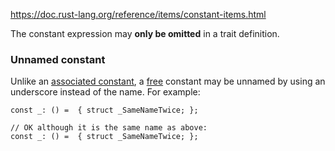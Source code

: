 https://doc.rust-lang.org/reference/items/constant-items.html

The constant expression may **only be omitted** in a trait definition.


### Unnamed constant

Unlike an [associated constant](https://doc.rust-lang.org/reference/items/associated-items.html#associated-constants), a [free](https://doc.rust-lang.org/reference/glossary.html#free-item) constant may be unnamed by using an underscore instead of the name. For example:

```ruat
const _: () =  { struct _SameNameTwice; };

// OK although it is the same name as above:
const _: () =  { struct _SameNameTwice; };

```
